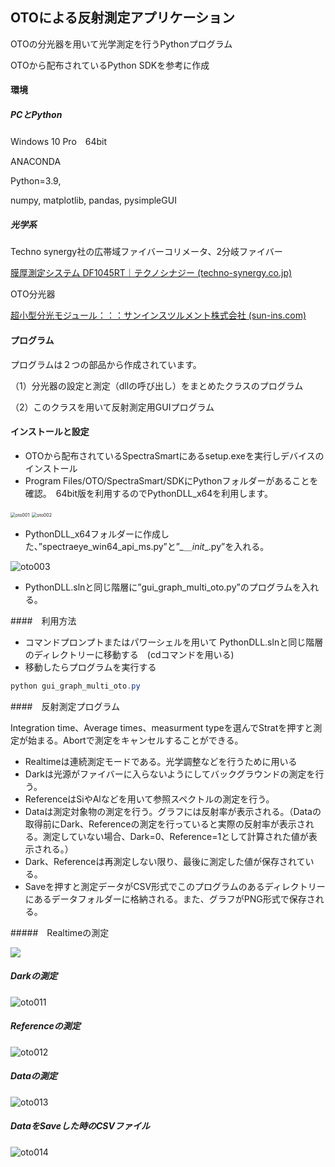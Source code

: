 ## OTOによる反射測定アプリケーション

OTOの分光器を用いて光学測定を行うPythonプログラム

OTOから配布されているPython SDKを参考に作成



#### 環境

##### PCとPython

Windows 10 Pro　64bit

ANACONDA

Python=3.9, 

numpy,  matplotlib, pandas, pysimpleGUI



##### 光学系

Techno synergy社の広帯域ファイバーコリメータ、2分岐ファイバー

[膜厚測定システム DF1045RT｜テクノシナジー (techno-synergy.co.jp)](http://www.techno-synergy.co.jp/nkd_products/DF1045RT.html)

OTO分光器

[超小型分光モジュール：：：サンインスツルメント株式会社 (sun-ins.com)](http://www.sun-ins.com/lineup5/oto/)



#### プログラム

プログラムは２つの部品から作成されています。

（1）分光器の設定と測定（dllの呼び出し）をまとめたクラスのプログラム

（2）このクラスを用いて反射測定用GUIプログラム



#### インストールと設定

- OTOから配布されているSpectraSmartにあるsetup.exeを実行しデバイスのインストール
- Program Files/OTO/SpectraSmart/SDKにPythonフォルダーがあることを確認。　64bit版を利用するのでPythonDLL_x64を利用します。

<img src="figs/oto001.PNG" alt="oto001" style="zoom:50%;" />

<img src="figs/oto002.PNG" alt="oto002" style="zoom:50%;" />

- PythonDLL_x64フォルダーに作成した、”spectraeye_win64_api_ms.py”と”_＿_init__.py”を入れる。

 ![oto003](figs/oto003.PNG)

- PythonDLL.slnと同じ階層に”gui_graph_multi_oto.py”のプログラムを入れる。



####　利用方法

- コマンドプロンプトまたはパワーシェルを用いて PythonDLL.slnと同じ階層のディレクトリーに移動する　(cdコマンドを用いる)
- 移動したらプログラムを実行する
```powershell
python gui_graph_multi_oto.py
```


####　反射測定プログラム

Integration time、Average times、measurment typeを選んでStratを押すと測定が始まる。Abortで測定をキャンセルすることができる。

- Realtimeは連続測定モードである。光学調整などを行うために用いる
- Darkは光源がファイバーに入らないようにしてバックグラウンドの測定を行う。
- ReferenceはSiやAlなどを用いて参照スペクトルの測定を行う。
- Dataは測定対象物の測定を行う。グラフには反射率が表示される。（Dataの取得前にDark、Referenceの測定を行っていると実際の反射率が表示される。測定していない場合、Dark=0、Reference=1として計算された値が表示される。）
- Dark、Referenceは再測定しない限り、最後に測定した値が保存されている。
- Saveを押すと測定データがCSV形式でこのプログラムのあるディレクトリーにあるデータフォルダーに格納される。また、グラフがPNG形式で保存される。

#####　Realtimeの測定

![](figs/oto010.PNG)



##### Darkの測定

![oto011](figs/oto011.PNG)



##### Referenceの測定

![oto012](figs/oto012.PNG)



##### Dataの測定

![oto013](figs/oto013.PNG)



##### DataをSaveした時のCSVファイル

![oto014](figs/oto014.PNG)
